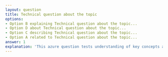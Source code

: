 ```yaml
---
layout: question
title: Technical question about the topic
options:
- Option B explaining Technical question about the topic...
- Option D about Technical question about the topic...
- Option C describing Technical question about the topic...
- Option A related to Technical question about the topic...
answer: 1
explanation: 'This azure question tests understanding of key concepts and best practices.'
---
```

